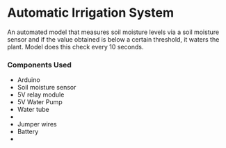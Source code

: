 <h1> Automatic Irrigation System </h1>

An automated model that measures soil moisture levels via a soil moisture sensor and if the value obtained is below a certain
threshold, it waters the plant. Model does this check every 10 seconds.

<h3> Components Used </h3>
<ul>
    <li> Arduino </li>
    <li> Soil moisture sensor </li>
    <li> 5V relay module </li>
    <li> 5V Water Pump </li>
    <li> Water tube <li>
    <li> Jumper wires </li>
    <li> Battery <li>
</ul>